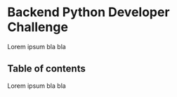 # Backend Python Developer Challenge

Lorem ipsum bla bla

## Table of contents

Lorem ipsum bla bla